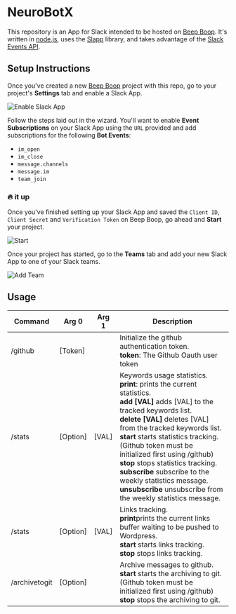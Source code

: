 # NeuroBotX

This repository is an App for Slack intended to be hosted on [Beep Boop][bb].  It's written in [node.js](), uses the [Slapp][slapp] library, and takes advantage of the [Slack Events API][slack-events-api].

## Setup Instructions

Once you've created a new [Beep Boop](bb) project with this repo, go to your project's **Settings** tab and enable a Slack App.

![Enable Slack App](https://cloud.githubusercontent.com/assets/367275/19362140/b4039c86-9142-11e6-9b31-941609c1b090.gif)

Follow the steps laid out in the wizard. You'll want to enable **Event Subscriptions** on your Slack App using the `URL` provided and add subscriptions for the following **Bot Events**:

+ `im_open`
+ `im_close`
+ `message.channels`
+ `message.im`
+ `team_join`

### 🔥 it up

Once you've finished setting up your Slack App and saved the `Client ID`, `Client Secret` and `Verification Token` on Beep Boop, go ahead and **Start** your project.

![Start](https://cloud.githubusercontent.com/assets/367275/19364564/edb43efa-914b-11e6-9265-d33122bf5f9a.png)

Once your project has started, go to the **Teams** tab and add your new Slack App to one of your Slack teams.

![Add Team](https://cloud.githubusercontent.com/assets/367275/19364343/012e4922-914b-11e6-8f0a-bb020b016fd2.png)

## Usage

| Command       | Arg 0    | Arg 1 | Description                                                                                                                                                                                                                                                                                                                                                                                                                                                    |
|---------------|----------|-------|----------------------------------------------------------------------------------------------------------------------------------------------------------------------------------------------------------------------------------------------------------------------------------------------------------------------------------------------------------------------------------------------------------------------------------------------------------------|
| /github       | [Token]  |       | Initialize the github authentication token.<br />**token**: The Github Oauth user token<br />                                                                                                                                                                                                                                                                                                                                                                              |
| /stats        | [Option] | [VAL] | Keywords usage statistics.<br /> **print**:  prints the current statistics.<br /> **add [VAL]** adds [VAL] to the tracked keywords list.<br /> **delete [VAL]** deletes [VAL] from the tracked keywords list.<br /> **start** starts statistics tracking.(Github token must be initialized first using /github)<br /> **stop** stops statistics tracking.<br />**subscribe** subscribe to the weekly statistics message.<br /> **unsubscribe** unsubscribe from the weekly statistics message. |
| /stats        | [Option] | [VAL] | Links tracking.<br /> **print**prints the current links buffer waiting to be pushed to Wordpress.<br /> **start** starts links tracking.<br /> **stop** stops links tracking.                                                                                                                                                                                                                                                                                                    |
| /archivetogit | [Option] |       | Archive messages to github.<br /> **start** starts the archiving to git. (Github token must be initialized first using /github)<br /> **stop** stops the archiving to git.                                                                                                                                                                                                                                                                                                 |

[bb]: https://beepboophq.com
[slapp]: https://github.com/BeepBoopHQ/slapp
[slack-events-api]: https://api.slack.com/events-api
[presence-polyfill]: https://github.com/BeepBoopHQ/beepboop-slapp-presence-polyfill
